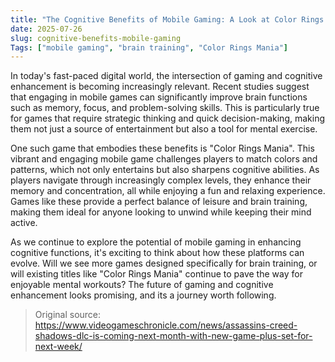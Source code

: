 ```yaml
---
title: "The Cognitive Benefits of Mobile Gaming: A Look at Color Rings Mania"
date: 2025-07-26
slug: cognitive-benefits-mobile-gaming
Tags: ["mobile gaming", "brain training", "Color Rings Mania"]
---
```


In today's fast-paced digital world, the intersection of gaming and cognitive enhancement is becoming increasingly relevant. Recent studies suggest that engaging in mobile games can significantly improve brain functions such as memory, focus, and problem-solving skills. This is particularly true for games that require strategic thinking and quick decision-making, making them not just a source of entertainment but also a tool for mental exercise.

One such game that embodies these benefits is "Color Rings Mania". This vibrant and engaging mobile game challenges players to match colors and patterns, which not only entertains but also sharpens cognitive abilities. As players navigate through increasingly complex levels, they enhance their memory and concentration, all while enjoying a fun and relaxing experience. Games like these provide a perfect balance of leisure and brain training, making them ideal for anyone looking to unwind while keeping their mind active.

As we continue to explore the potential of mobile gaming in enhancing cognitive functions, it's exciting to think about how these platforms can evolve. Will we see more games designed specifically for brain training, or will existing titles like "Color Rings Mania" continue to pave the way for enjoyable mental workouts? The future of gaming and cognitive enhancement looks promising, and its a journey worth following.
> Original source: https://www.videogameschronicle.com/news/assassins-creed-shadows-dlc-is-coming-next-month-with-new-game-plus-set-for-next-week/